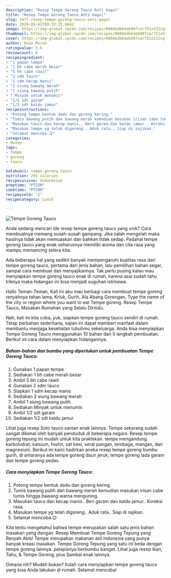 ```yaml
---
description: "Resep Tempe Goreng Tauco Anti Gagal"
title: "Resep Tempe Goreng Tauco Anti Gagal"
slug: 2477-resep-tempe-goreng-tauco-anti-gagal
date: 2020-05-01T09:32:25.884Z
image: https://img-global.cpcdn.com/recipes/080dedb64eb987ce/751x532cq70/tempe-goreng-tauco-foto-resep-utama.jpg
thumbnail: https://img-global.cpcdn.com/recipes/080dedb64eb987ce/751x532cq70/tempe-goreng-tauco-foto-resep-utama.jpg
cover: https://img-global.cpcdn.com/recipes/080dedb64eb987ce/751x532cq70/tempe-goreng-tauco-foto-resep-utama.jpg
author: Rose Moran
ratingvalue: 3.6
reviewcount: 8
recipeingredient:
- "1 papan tempe"
- "1 bh cabe merah besar"
- "5 bh cabe rawit"
- "2 sdm tauco"
- "1 sdm kecap manis"
- "2 siung bawang merah"
- "1 siung bawang putih"
- " Minyak untuk menumis"
- "1/2 sdt garam"
- "1/2 sdt kaldu jamur"
recipeinstructions:
- "Potong tempe bentuk dadu dan goreng kering."
- "Tumis bawang putih dan bawang merah kemudian masukan irisan cabe tumis hingga bawang warna menguning."
- "Masukan tauco dan kecap manis.. Beri garam dan kaldu jamur.. Koreksi rasa."
- "Masukan tempe yg telah digoreng.. Aduk rata.. Siap di sajikan."
- "Selamat mencoba.😉"
categories:
- Resep
tags:
- tempe
- goreng
- tauco

katakunci: tempe goreng tauco 
nutrition: 291 calories
recipecuisine: Indonesian
preptime: "PT22M"
cooktime: "PT59M"
recipeyield: "2"
recipecategory: Lunch

---
```



![Tempe Goreng Tauco](https://img-global.cpcdn.com/recipes/080dedb64eb987ce/751x532cq70/tempe-goreng-tauco-foto-resep-utama.jpg)

Anda sedang mencari ide resep tempe goreng tauco yang unik? Cara membuatnya memang susah-susah gampang. Jika salah mengolah maka hasilnya tidak akan memuaskan dan bahkan tidak sedap. Padahal tempe goreng tauco yang enak seharusnya memiliki aroma dan cita rasa yang mampu memancing selera kita.

Ada beberapa hal yang sedikit banyak mempengaruhi kualitas rasa dari tempe goreng tauco, pertama dari jenis bahan, lalu pemilihan bahan segar, sampai cara membuat dan menyajikannya. Tak perlu pusing kalau mau menyiapkan tempe goreng tauco enak di rumah, karena asal sudah tahu triknya maka hidangan ini bisa menjadi suguhan istimewa.

Hallo Teman-Teman, Kali ini aku mau berbagi cara membuat tempe goreng renyahnya tahan lama, Kriuk, Gurih, Ala Abang Gorengan. Type the name of the city or region where you want to eat Tempe goreng. Resep Tempe Tauco, Masakan Rumahan yang Selalu Dirindu.


Nah, kali ini kita coba, yuk, siapkan tempe goreng tauco sendiri di rumah. Tetap berbahan sederhana, sajian ini dapat memberi manfaat dalam membantu menjaga kesehatan tubuhmu sekeluarga. Anda bisa menyiapkan Tempe Goreng Tauco menggunakan 10 bahan dan 5 langkah pembuatan. Berikut ini cara dalam menyiapkan hidangannya.

<!--inarticleads1-->

##### Bahan-bahan dan bumbu yang diperlukan untuk pembuatan Tempe Goreng Tauco:

1. Gunakan 1 papan tempe
1. Sediakan 1 bh cabe merah besar
1. Ambil 5 bh cabe rawit
1. Gunakan 2 sdm tauco
1. Siapkan 1 sdm kecap manis
1. Sediakan 2 siung bawang merah
1. Ambil 1 siung bawang putih
1. Sediakan  Minyak untuk menumis
1. Ambil 1/2 sdt garam
1. Sediakan 1/2 sdt kaldu jamur


Lihat juga resep Soto tauco santan enak lainnya. Tempe sekarang sudah sangat dikenal oleh banyak penduduk di beberapa negara. Resep tempe goreng tepung ini mudah untuk kita praktekan. tempe mengandung karbohidrat, kalsium, fosfor, zat besi, serat pangan, tembaga, mangan, dan magnesium. Berikut ini kami hadirkan aneka resep tempe goreng bumbu gurih, di antaranya ada tempe goreng daun jeruk, tempe goreng lada garam dan tempe goreng pedas. 

<!--inarticleads2-->

##### Cara menyiapkan Tempe Goreng Tauco:

1. Potong tempe bentuk dadu dan goreng kering.
1. Tumis bawang putih dan bawang merah kemudian masukan irisan cabe tumis hingga bawang warna menguning.
1. Masukan tauco dan kecap manis.. Beri garam dan kaldu jamur.. Koreksi rasa.
1. Masukan tempe yg telah digoreng.. Aduk rata.. Siap di sajikan.
1. Selamat mencoba.😉


Kita tentu mengetahui bahwa tempe merupakan salah satu jenis bahan masakan yang dengan. Resep Membuat Tempe Goreng Tepung yang Renyah Abis! Tempe merupakan makanan asli Indonesia yang punya banyak kreasi masakan. Tempe Goreng Tepung yang satu ini beda dengan tempe goreng lainnya. pelapisnya berbumbu banget. Lihat juga resep Ikan, Tahu, &amp; Tempe Goreng, plus Sambal enak lainnya. 

Gimana nih? Mudah bukan? Itulah cara menyiapkan tempe goreng tauco yang bisa Anda lakukan di rumah. Selamat mencoba!
